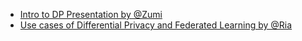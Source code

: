 - [Intro to DP Presentation by @Zumi](https://github.com/ZumrutMuftuoglu/OM-Study-Group/blob/master/OM_Differential%20Privacy_intro_presentation.pdf)
- [Use cases of Differential Privacy and Federated Learning by @Ria](https://docs.google.com/presentation/d/15Mzb0mGKrBSDULTuha-TXHp-rdHppLi8MQGTuiwfKlU/edit?usp=sharing)
